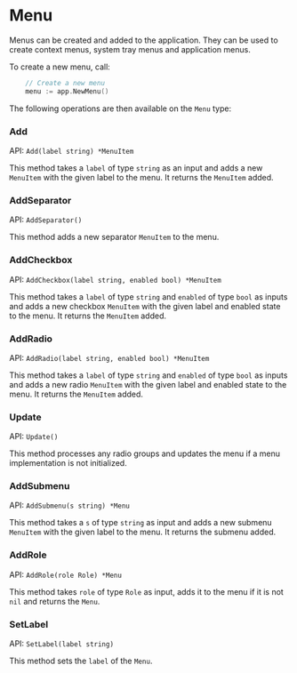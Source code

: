 # Menu

Menus can be created and added to the application. They can be used to create
context menus, system tray menus and application menus.

To create a new menu, call:

```go
    // Create a new menu
    menu := app.NewMenu()
```

The following operations are then available on the `Menu` type:

### Add

API: `Add(label string) *MenuItem`

This method takes a `label` of type `string` as an input and adds a new
`MenuItem` with the given label to the menu. It returns the `MenuItem` added.

### AddSeparator

API: `AddSeparator()`

This method adds a new separator `MenuItem` to the menu.

### AddCheckbox

API: `AddCheckbox(label string, enabled bool) *MenuItem`

This method takes a `label` of type `string` and `enabled` of type `bool` as
inputs and adds a new checkbox `MenuItem` with the given label and enabled state
to the menu. It returns the `MenuItem` added.

### AddRadio

API: `AddRadio(label string, enabled bool) *MenuItem`

This method takes a `label` of type `string` and `enabled` of type `bool` as
inputs and adds a new radio `MenuItem` with the given label and enabled state to
the menu. It returns the `MenuItem` added.

### Update

API: `Update()`

This method processes any radio groups and updates the menu if a menu
implementation is not initialized.

### AddSubmenu

API: `AddSubmenu(s string) *Menu`

This method takes a `s` of type `string` as input and adds a new submenu
`MenuItem` with the given label to the menu. It returns the submenu added.

### AddRole

API: `AddRole(role Role) *Menu`

This method takes `role` of type `Role` as input, adds it to the menu if it is
not `nil` and returns the `Menu`.

### SetLabel

API: `SetLabel(label string)`

This method sets the `label` of the `Menu`.
